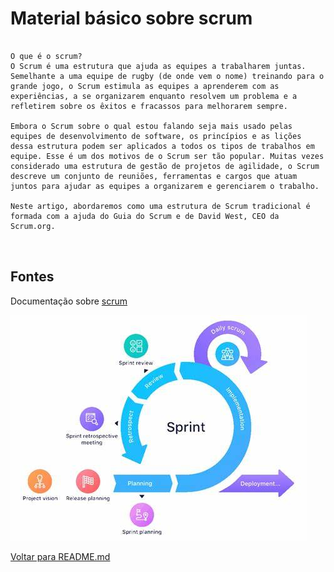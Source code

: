 # Material básico sobre scrum


```

O que é o scrum?
O Scrum é uma estrutura que ajuda as equipes a trabalharem juntas. Semelhante a uma equipe de rugby (de onde vem o nome) treinando para o grande jogo, o Scrum estimula as equipes a aprenderem com as experiências, a se organizarem enquanto resolvem um problema e a refletirem sobre os êxitos e fracassos para melhorarem sempre.

Embora o Scrum sobre o qual estou falando seja mais usado pelas equipes de desenvolvimento de software, os princípios e as lições dessa estrutura podem ser aplicados a todos os tipos de trabalhos em equipe. Esse é um dos motivos de o Scrum ser tão popular. Muitas vezes considerado uma estrutura de gestão de projetos de agilidade, o Scrum descreve um conjunto de reuniões, ferramentas e cargos que atuam juntos para ajudar as equipes a organizarem e gerenciarem o trabalho.

Neste artigo, abordaremos como uma estrutura de Scrum tradicional é formada com a ajuda do Guia do Scrum e de David West, CEO da Scrum.org.



```
## Fontes 
Documentação sobre [scrum](https://scrumguides.org/docs/scrumguide/v1/Scrum-Guide-Portuguese-BR.pdf)

![Scrum](imagens/scrum.jfif)

[Voltar para README.md](README.md)